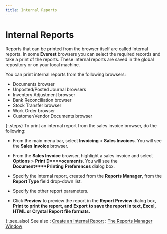 ```yaml
---
title: Internal Reports
---
```


# Internal Reports


Reports that can be printed from the browser itself are called Internal  reports. In some **Everest** browsers  you can select the required records and take a print of the reports. These  internal reports are saved in the global repository or on your local machine.


You can print internal reports from the following browsers:

- Documents browser
- Unposted/Posted  Journal browsers
- Inventory Adjustment  browser
- Bank Reconciliation  browser
- Stock Transfer  browser
- Work Order browser
- Customer/Vendor  Documents browser



{:.steps}
To print an internal report from the sales invoice browser,  do the following:

- From the main  menu bar, select **Invoicing** >  **Sales Invoices**. You will see the  **Sales** **Invoice**  browser.
- From the **Sales Invoice** browser, highlight a sales  invoice and select **Options** >  **Print** **D****ocuments**. You will see the **Document****Printing** **Preferences**  dialog box.
- Specify the  internal report, created from the **Reports 
 Manager**, from the **Report Type**  field drop-down list.
- Specify the  other report parameters.


- Click **Preview** to preview the report in the  **Report Preview** dialog box, **Print** **to print the report, and** **Export** **to save the report in text, Excel, HTML 
 or Crystal Report file formats.**



{:.see_also}
See also
: [Create  an Internal Report]({{site.rmgr_baseurl}}/manager/window/creating-reports/internal-reports/create_a_new_internal_report_report_manager.html)
: [The  Reports Manager Window]({{site.rmgr_baseurl}}/manager/window/report_manager_graphic_user_interface.html)
